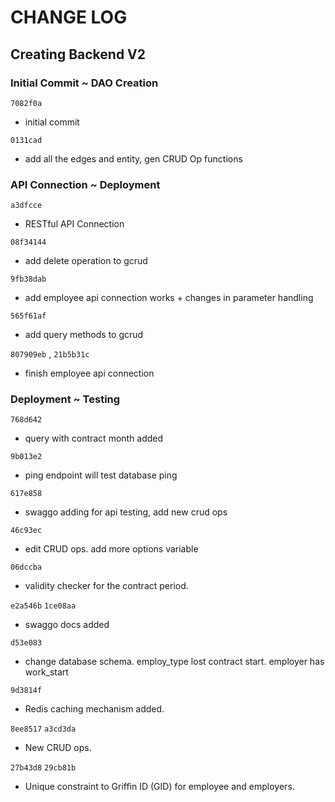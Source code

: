 # CHANGE LOG

## Creating Backend V2

### Initial Commit ~ DAO Creation

`7082f0a`

- initial commit

`0131cad`

- add all the edges and entity, gen CRUD Op functions


### API Connection ~ Deployment

`a3dfcce`

- RESTful API Connection

`08f34144`

- add delete operation to gcrud

`9fb38dab`

- add employee api connection works + changes in parameter handling

`565f61af`

- add query methods to gcrud

`807909eb` , `21b5b31c`

- finish employee api connection

### Deployment ~ Testing

`768d642`

- query with contract month added

`9b013e2`

- ping endpoint will test database ping

`617e858`

- swaggo adding for api testing, add new crud ops

`46c93ec`

- edit CRUD ops. add more options variable

`06dccba`

- validity checker for the contract period.

`e2a546b` `1ce08aa`

- swaggo docs added

`d53e083`

- change database schema. employ_type lost contract start. employer has work_start

`9d3814f`

- Redis caching mechanism added.

`8ee8517` `a3cd3da`

- New CRUD ops.

`27b43d8` `29cb81b`

- Unique constraint to Griffin ID (GID) for employee and employers.